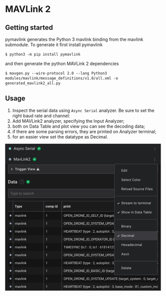 
# MAVLink 2
  
## Getting started

pymavlink generates the Python 3 mavlink binding from the mavlink submodule. To generate it first install pymavlink
```
$ python3 -m pip install pymavlink
```
and then generate the python MAVLink 2 dependencies
```
$ mavgen.py --wire-protocol 2.0 --lang Python3 modules/mavlink/message_definitions/v1.0/all.xml -o generated_mavlink2_all.py
``` 

## Usage
1. Inspect the serial data using `Async Serial` analyzer. Be sure to set the right baud rate and channel:
1. Add MAVLink2 analyzer, specifying the Input Analyzer;
1. both on Data Table and plot view you can see the decoding data;
1. if there are some parsing errors, they are printed on Analyzer terminal;
1. for an easier view set the datatype as Decimal.


![set decimal datatype](set_decimal.png)